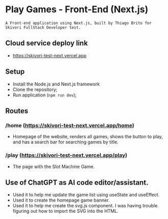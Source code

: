 # Play Games - Front-End (Next.js)

	A Front-end application using Next.js, built by Thiago Brito for Skivori FullStack Developer test.

## Cloud service deploy link
 - https://skivori-test-next.vercel.app

## Setup

- Install the Node.js and Next.js framework
- Clone the repository;
- Run application (`npm run dev`);

## Routes

### /home (https://skivori-test-next.vercel.app/home)

- Homepage of the website, renders all games, shows the button to play, and has a search bar for searching games by title.

### /play (https://skivori-test-next.vercel.app/play)

- The page with the Slot Machine Game.

## Use of ChatGPT as AI code editor/assistant.
 - Used it to help me update the game list using useState and useEffect.
 - Used it to create the homepage game banner.
 - Used it to help me create the svg.js component. I was having trouble figuring out how to import the SVG into the HTML.
